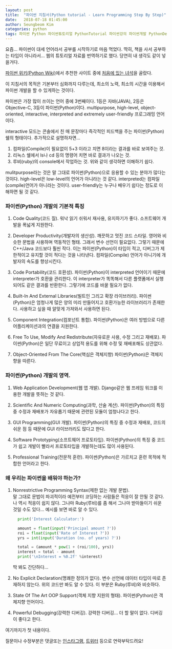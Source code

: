 ```yaml
---
layout: post
title:  "파이썬 지침서(Python tutorial - Learn Programming Step By Step)"
date:   2018-07-18 01:45:00
author: Seungbeom Kim
categories: python
tags: 파이썬 Python 파이썬튜토리얼 PythonTutorial 파이썬강의 파이썬개발 PythonDevelopment 파이썬이란
---
```


요즘... 파이썬이 대세 언어라서 공부를 시작하기로 마음 먹었다.
딱히, 책을 사서 공부하는 타입이 아니라서... 웹의 튜토리얼 자료를 번역하기로 했다. 당연히 내 생각도 같이 넣을거다.

[파이썬 위키(Python Wiki)](https://wiki.python.org/)에서 추천한 사이트 중에 [처음에 있는 녀석](http://www.techbeamers.com/python-tutorial-step-by-step)을 골랐다.

이 지침서의 목적은 기본부터 심화까지 다루는데, 최소의 노력, 최소의 시간을 이용해서 파이썬 개발을 할 수 있게하는 것이다.

파이썬은 가장 많이 쓰이는 언어 중에 3번째이다. 1등은 자바(JAVA), 2등은 Objective-C, 3등이 파이썬(Python)이다. multipurpose, high-level, object-oriented, interactive, interpreted and extremely user-friendly 프로그래밍 언어이다.

interactive 모드는 콘솔에서 친 매 문장마다 즉각적인 피드백을 주는 파이썬(Python) 쉘의 형태이다.
추가적으로 설명하자면...
1. 컴파일(Compile)이 필요없이 5+3 이라고 치면 8이라는 결과를 바로 보여주는 것.
2. 리눅스 쉘에서 ls나 cd 등의 명령어 치면 바로 결과가 나오는 것.
3. 루비(ruby)의 console에서 작업하는 것.
위와 같이 생각하면 이해하기 쉽다.

mulitpurpose라는 것은 말 그대로 파이썬(Python)으로 응용할 수 있는 분야가 많다는 것이다.
high-level은 low-level의 언어가 아니라는 것 같다.
interpreted는 컴파일(compile)언어가 아니라는 것이다.
user-friendly는 누구나 배우기 쉽다는 정도로 이해하면 될 것 같다.

### 파이썬(Python) 개발의 기본적 특징

1. Code Quality(코드 질).
워낙 읽기 쉬워서 재사용, 유지하기가 좋다. 소프트웨어 개발을 폭넓게 지원한다.

2. Developer Productivity(개발자의 생산성).
깨끗하고 멋진 코드 스타일. 영어와 비슷한 문법을 사용하며 역동적인 형태. 그래서 변수 선언이 필요없다. 그렇기 때문에 C++/Java 코드보다 훨씬 작다. 이는 파이썬(Python)이 타입이 적고, 디버그가 제한적이고 유지할 것이 적다는 것을 나타낸다. 컴파일(Compile) 언어가 아니기에 개발자의 속도를 향상시킨다.

3. Code Portability(코드 호환성).
파이썬(Python)이 interpreted 언어이기 때문에 interpreter가 호환을 관리한다. 이 interpreter가 똑똑해서 다른 플랫폼에서 실행되어도 같은 결과를 반환한다. 그렇기에 코드를 바꿀 필요가 없다.

4. Built-In And External Libraries(빌트인 그리고 확장 라이브러리).
파이썬(Python)은 엄청나게 많은 양의 미리 만들어지고 호환가능한 라이브러리가 존재한다. 사용하고 싶을 때 알맞게 가져와서 사용하면 된다.

5. Component Integration(컴포넌트 통합).
파이썬(Python)은 여러 방법으로 다른 어플리케이션과의 연결을 지원한다.

6. Free To Use, Modify And Redistribute(자유로운 사용, 수정 그리고 재배포).
파이썬(Python)은 일단 무료이고 상업적 용도를 위해 수정 및 재배포해도 상관없다.

7. Object-Oriented From The Core(핵심은 객체지향)
파이썬(Python)은 객체지향을 따른다.

### 파이썬(Python) 개발의 영역.

1. Web Application Development(웹 앱 개발).
Django같은 웹 프레임 워크를 이용한 개발을 뜻하는 것 같다.

2. Scientific And Numeric Computing(과학, 산술 계산).
파이썬(Python)의 특징 중 수정과 재배포가 자유롭기 때문에 관련된 모듈이 엄청나다고 한다.

3. GUI Programming(GUI 개발).
파이썬(Python)의 특징 중 수정과 재배포, 코드의 쉬운 점 등 때문에 GUI 라이브러리도 많다고 한다.

4. Software Prototyping(소프트웨어 프로토타입).
파이썬(Python)의 특징 중 코드가 쉽고 개발이 빨라서 프로토타입을 개발하는데도 많이 사용된다.

5.  Professional Training(전문적 훈련).
파이썬(Python)은 가르치고 훈련 목적에 적합한 언어라고 한다.

### 왜 우리는 파이썬을 배워야 하는가?
1. Nonrestrictive Programming Syntax(제한 없는 개발 문법).<br>
말 그대로 문법이 파괴적이라 예전부터 코딩하는 사람들은 적응이 잘 안될 것 같다. 나 역시 적응이 쉽지 않다. 그나마 Ruby(루비)를 좀 해서 그나마 받아들이기 쉬운 것일 수도 있다...
예시를 보면 바로 알 수 있다.

    ```python
      print('Interest Calculator:')

      amount = float(input('Principal amount ?'))
      roi = float(input('Rate of Interest ?'))
      yrs = int(input('Duration (no. of years) ?'))

      total = (amount * pow(1 + (roi/100), yrs))
      interest = total - amount
      print('\nInterest = %0.2f' %interest)
    ```

    딱 봐도 간단하다...

2. No Explicit Declaration(명쾌한 정의가 없다).
변수 선언에 데이터 타입이 따로 존재하지 않는다. 위의 코드만 봐도 알 수 있다.
이 부분은 Ruby(루비)와 비슷하다.

3. State Of The Art OOP Support(객체 지향 지원의 형태).
파이썬(Python)은 객체지향 언어이다.

4.  Powerful Debugging(강력한 디버깅).
강력한 디버깅... 더 할 말이 없다. 디버깅이 좋다고 한다.

여기까지가 첫 내용이다.

질문이나 수정부분은 댓글또는 [인스타그램](https://www.instagram.com/monseungmon/), [트위터](https://twitter.com/kim_seungbeom) 등으로 연락부탁드려요!
